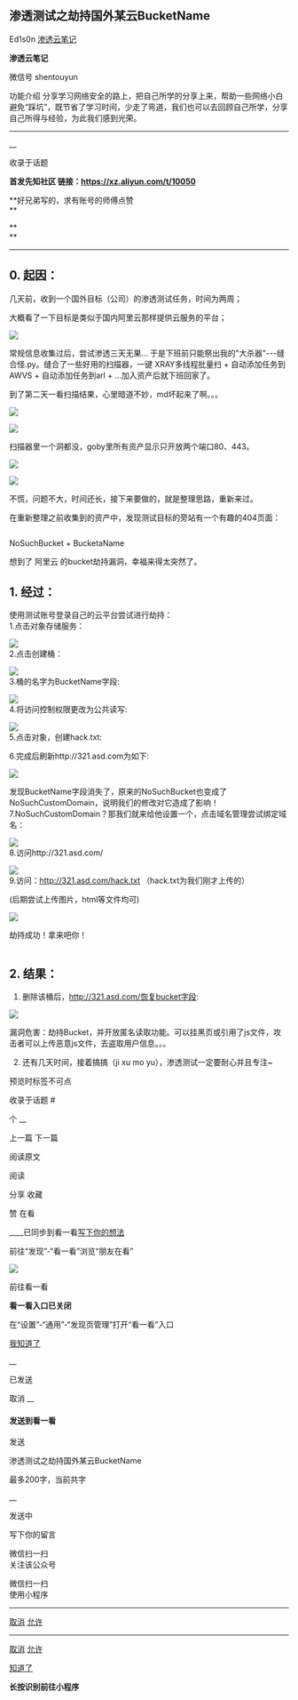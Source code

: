 ##  渗透测试之劫持国外某云BucketName

Ed1s0n  [ 渗透云笔记 ](javascript:void\(0\);)

**渗透云笔记** ![]()

微信号 shentouyun

功能介绍
分享学习网络安全的路上，把自己所学的分享上来，帮助一些网络小白避免“踩坑”，既节省了学习时间，少走了弯道，我们也可以去回顾自己所学，分享自己所得与经验，为此我们感到光荣。

____

__

收录于话题

**首发先知社区 链接：https://xz.aliyun.com/t/10050**

 **好兄弟写的，求有账号的师傅点赞  
**

 **  
**

 **  **  

## 0\. 起因：

几天前，收到一个国外目标（公司）的渗透测试任务，时间为两周；

大概看了一下目标是类似于国内阿里云那样提供云服务的平台；

  

![](http://hk-proxy.gitwarp.com/https://raw.githubusercontent.com/tuchuang9/tc1/refs/heads/main/public/20210820100037.png)

常规信息收集过后，尝试渗透三天无果... 于是下班前只能祭出我的"大杀器"---缝合怪.py。缝合了一些好用的扫描器，一键 XRAY多线程批量扫 +
自动添加任务到AWVS + 自动添加任务到arl + ...加入资产后就下班回家了。

到了第二天一看扫描结果，心里暗道不妙，md坏起来了啊。。。

  

![](http://hk-proxy.gitwarp.com/https://raw.githubusercontent.com/tuchuang9/tc1/refs/heads/main/public/20210820100048.png)

  

![](http://hk-proxy.gitwarp.com/https://raw.githubusercontent.com/tuchuang9/tc1/refs/heads/main/public/20210820100049.png)

扫描器里一个洞都没，goby里所有资产显示只开放两个端口80、443。

  

![](http://hk-proxy.gitwarp.com/https://raw.githubusercontent.com/tuchuang9/tc1/refs/heads/main/public/20210820100050.png)

  

![](http://hk-proxy.gitwarp.com/https://raw.githubusercontent.com/tuchuang9/tc1/refs/heads/main/public/20210820100051.png)

不慌，问题不大，时间还长，接下来要做的，就是整理思路，重新来过。

在重新整理之前收集到的资产中，发现测试目标的旁站有一个有趣的404页面：

  

![]()

NoSuchBucket + BucketaName

想到了 阿里云 的bucket劫持漏洞，幸福来得太突然了。

## 1\. 经过：

使用测试账号登录自己的云平台尝试进行劫持：  
1.点击对象存储服务：

![](http://hk-proxy.gitwarp.com/https://raw.githubusercontent.com/tuchuang9/tc1/refs/heads/main/public/20210820100052.png)  
2.点击创建桶：

![](http://hk-proxy.gitwarp.com/https://raw.githubusercontent.com/tuchuang9/tc1/refs/heads/main/public/20210820100054.png)  
3.桶的名字为BucketName字段:

![](http://hk-proxy.gitwarp.com/https://raw.githubusercontent.com/tuchuang9/tc1/refs/heads/main/public/20210820100055.png)  
4.将访问控制权限更改为公共读写:

![](http://hk-proxy.gitwarp.com/https://raw.githubusercontent.com/tuchuang9/tc1/refs/heads/main/public/20210820100056.png)  
5.点击对象，创建hack.txt:

![]()  
6.完成后刷新http://321.asd.com为如下:

  

![](http://hk-proxy.gitwarp.com/https://raw.githubusercontent.com/tuchuang9/tc1/refs/heads/main/public/20210820100057.png)

发现BucketName字段消失了，原来的NoSuchBucket也变成了NoSuchCustomDomain，说明我们的修改对它造成了影响！  
7.NoSuchCustomDomain？那我们就来给他设置一个，点击域名管理尝试绑定域名：

![](http://hk-proxy.gitwarp.com/https://raw.githubusercontent.com/tuchuang9/tc1/refs/heads/main/public/20210820100058.png)  
8.访问http://321.asd.com/

![](http://hk-proxy.gitwarp.com/https://raw.githubusercontent.com/tuchuang9/tc1/refs/heads/main/public/20210820100059.png)  
9.访问：http://321.asd.com/hack.txt （hack.txt为我们刚才上传的）

(后期尝试上传图片，html等文件均可)

  

![](http://hk-proxy.gitwarp.com/https://raw.githubusercontent.com/tuchuang9/tc1/refs/heads/main/public/20210820100100.png)

劫持成功！拿来吧你！

  

![]()

## 2\. 结果：

  1. 删除该桶后，http://321.asd.com/恢复bucket字段:

  

![](http://hk-proxy.gitwarp.com/https://raw.githubusercontent.com/tuchuang9/tc1/refs/heads/main/public/20210820100102.png)

  

漏洞危害：劫持Bucket，并开放匿名读取功能。可以挂黑页或引用了js文件，攻击者可以上传恶意js文件，去盗取用户信息。。。

  

  2. 还有几天时间，接着搞搞（ji xu mo yu），渗透测试一定要耐心并且专注~

  

           

  

  

  

  

预览时标签不可点

收录于话题 #

个 __

上一篇 下一篇

阅读原文

阅读

分享 收藏

赞 在看

____已同步到看一看[写下你的想法](javascript:;)

前往“发现”-“看一看”浏览“朋友在看”

![](//res.wx.qq.com/mmbizwap/zh_CN/htmledition/images/pic/appmsg/pic_like_comment55871f.png)

前往看一看

**看一看入口已关闭**

在“设置”-“通用”-“发现页管理”打开“看一看”入口

[我知道了](javascript:;)

__

已发送

取消 __

####  发送到看一看

发送

渗透测试之劫持国外某云BucketName

最多200字，当前共字

__

发送中

写下你的留言

微信扫一扫  
关注该公众号

微信扫一扫  
使用小程序

****

[取消](javascript:void\(0\);) [允许](javascript:void\(0\);)

****

[取消](javascript:void\(0\);) [允许](javascript:void\(0\);)

[知道了](javascript:;)

**长按识别前往小程序**

![]()

